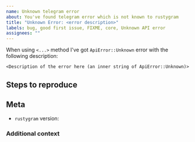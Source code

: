 ```yaml
---
name: Unknown telegram error
about: You've found telegram error which is not known to rustygram
title: "Unknown Error: <error description>"
labels: bug, good first issue, FIXME, core, Unknown API error
assignees: ""
---
```


When using `<...>` method I've got `ApiError::Unknown` error with the following description:

```text
<Description of the error here (an inner string of ApiError::Unknown)>
```

## Steps to reproduce

<!-- Steps to reproduce the issue - get the same error -->

## Meta

- `rustygram` version: <!-- (e.g.: `0.3.1`) -->

### Additional context

<!-- Describe any additional context here, if needed-->
